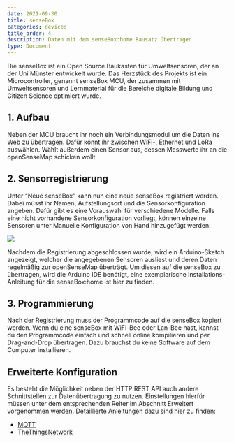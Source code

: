 ```yaml
---
date: 2021-09-30
title: senseBox
categories: devices
title_order: 4
description: Daten mit dem senseBox:home Bausatz übertragen
type: Document
---
```


Die senseBox ist ein Open Source Baukasten für Umweltsensoren, der an der Uni Münster entwickelt wurde. Das Herzstück des Projekts ist ein Microcontroller, genannt senseBox MCU, der zusammen mit Umweltsensoren und Lernmaterial für die Bereiche digitale Bildung und Citizen Science optimiert wurde.

## 1. Aufbau
Neben der MCU braucht ihr noch ein Verbindungsmodul um die Daten ins Web zu übertragen. Dafür könnt ihr zwischen WiFi-, Ethernet und LoRa auswählen. Wählt außerdem einen Sensor aus, dessen Messwerte ihr an die openSenseMap schicken wollt. 

## 2. Sensorregistrierung
Unter “Neue senseBox” kann nun eine neue senseBox registriert werden. Dabei müsst ihr Namen, Aufstellungsort und die Sensorkonfiguration angeben. Dafür gibt es eine Vorauswahl für verschiedene Modelle. Falls eine nicht vorhandene Sensorkonfiguration vorliegt, können einzelne Sensoren unter Manuelle Konfiguration von Hand hinzugefügt werden:

<img src="https://docs.sensebox.de/images/sensebox-home/osem-4.png"/>

Nachdem die Registrierung abgeschlossen wurde, wird ein Arduino-Sketch angezeigt, welcher die angegebenen Sensoren ausliest und deren Daten regelmäßig zur openSenseMap überträgt. Um diesen auf die senseBox zu übertragen, wird die Arduino IDE benötigt, eine exemplarische Installations-Anleitung für die senseBox:home ist hier zu finden.

## 3. Programmierung
Nach der Registrierung muss der Programmcode auf die senseBox kopiert werden. Wenn du eine senseBox mit WiFi-Bee oder Lan-Bee hast, kannst du den Programmcode einfach und schnell online kompilieren und per Drag-and-Drop übertragen. Dazu brauchst du keine Software auf dem Computer installieren.

## Erweiterte Konfiguration
Es besteht die Möglichkeit neben der HTTP REST API auch andere Schnittstellen zur Datenübertragung zu nutzen. Einstellungen hierfür müssen unter dem entsprechenden Reiter im Abschnitt Erweitert vorgenommen werden.
Detaillierte Anleitungen dazu sind hier zu finden:

- [MQTT](mqtt_client.md)
- [TheThingsNetwork](ttn_integration.md)